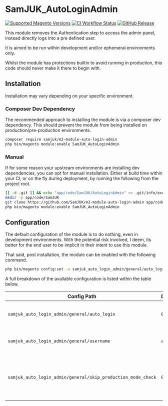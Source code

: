 # SamJUK_AutoLoginAdmin

[![Supported Magento Versions](https://img.shields.io/badge/magento-2.4.3%E2%80%932.4.7-orange.svg?logo=magento)](https://github.com/SamJUK/m2-module-auto-login-admin/actions/workflows/ci.yml)
[![CI Workflow Status](https://github.com/samjuk/m2-module-auto-login-admin/actions/workflows/ci.yml/badge.svg)](https://github.com/SamJUK/m2-module-auto-login-admin/actions/workflows/ci.yml)
[![GitHub Release](https://img.shields.io/github/v/release/SamJUK/m2-module-auto-login-admin?label=Latest%20Release&logo=github)](https://github.com/SamJUK/m2-module-auto-login-admin/releases)

This module removes the Authentication step to access the admin panel, instead directly logs into a pre defined user.

It is aimed to be run within development and/or ephemeral environments only. 

Whilst the module has protections builtin to avoid running in production, this code should never make it there to begin with.

## Installation

Installation may vary depending on your specific environment.

### Composer Dev Dependency
The recommended approach to installing the module is via a composer dev dependency. This should prevent the module from being installed on production/pre-production environments.

```sh
composer require samjuk/m2-module-auto-login-admin
php bin/magento module:enable SamJUK_AutoLoginAdmin
```

### Manual
If for some reason your upstream environments are installing dev dependencies, you can opt for manual installation. Either at build time within your CI, or on the fly during deployment, by running the following from the project root.

```sh
[[ -d .git ]] && echo "app/code/SamJUK/AutoLoginAdmin" >> .git/info/exclude
mkdir -p app/code/SamJUK
git clone https://github.com/SamJUK/m2-module-auto-login-admin app/code/SamJUK/AutoLoginAdmin/
php bin/magento module:enable SamJUK_AutoLoginAdmin
```


## Configuration

The default configuration of the module is to do nothing, even in development environments. With the potential risk involved, I deem, its better for the end user to be implicit in their intent to use this module.

That said, post installation, the module can be enabled with the following command.
```sh
php bin/magento config:set -e samjuk_auto_login_admin/general/auto_login 1
```

A full breakdown of the available configuration is listed within the table below.

Config Path | Default | Description
--- | --- | ---
`samjuk_auto_login_admin/general/auto_login` | `0` | Boolean flag to enable the module
`samjuk_auto_login_admin/general/username` | `admin` | Admin username to Auto Login as
`samjuk_auto_login_admin/general/skip_production_mode_check` | `0` | Boolean flag, for if the module should run in production mode.
